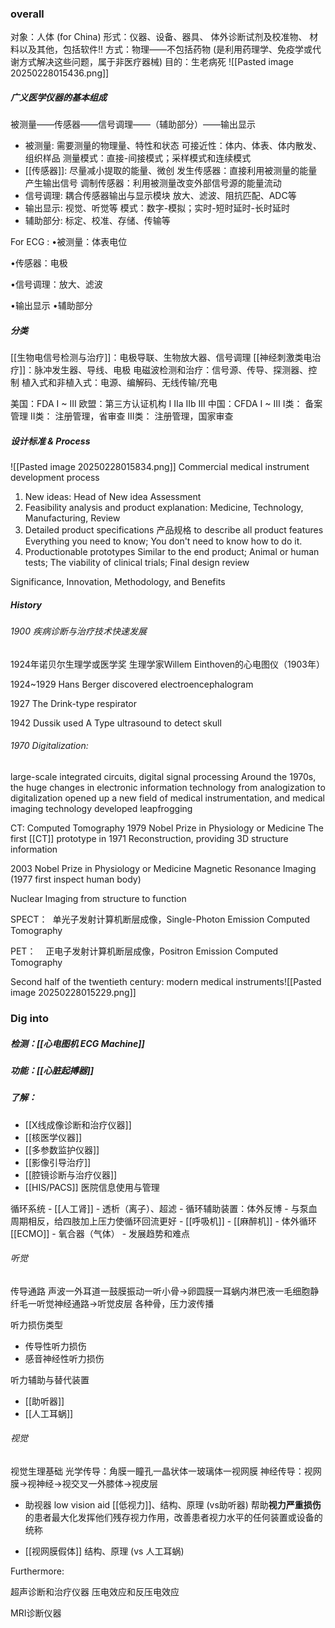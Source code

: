 ### overall
对象：人体 (for China)
形式：仪器、设备、器具、 体外诊断试剂及校准物、 材料以及其他，包括软件!!
方式：物理——不包括药物 (是利用药理学、免疫学或代谢方式解决这些问题，属于非医疗器械)
目的：生老病死
![[Pasted image 20250228015436.png]]
##### 广义医学仪器的基本组成
被测量——传感器——信号调理——（辅助部分）——输出显示

- 被测量: 需要测量的物理量、特性和状态
		可接近性：体内、体表、体内散发、组织样品
		测量模式：直接-间接模式；采样模式和连续模式
- [[传感器]]: 尽量减小提取的能量、微创
		发生传感器：直接利用被测量的能量产生输出信号
		调制传感器：利用被测量改变外部信号源的能量流动
- 信号调理: 耦合传感器输出与显示模块
		放大、滤波、阻抗匹配、ADC等
- 输出显示: 视觉、听觉等
		模式：数字-模拟；实时-短时延时-长时延时
- 辅助部分: 标定、校准、存储、传输等

For ECG :
•被测量：体表电位

•传感器：电极

•信号调理：放大、滤波

•输出显示
•辅助部分

##### 分类
[[生物电信号检测与治疗]]：电极导联、生物放大器、信号调理
[[神经刺激类电治疗]]：脉冲发生器、导线、电极
电磁波检测和治疗：信号源、传导、探测器、控制
植入式和非植入式：电源、编解码、无线传输/充电


美国：FDA  I ~ III
欧盟：第三方认证机构 I IIa IIb III
中国：CFDA  I ~ III
	I类： 备案管理
	II类： 注册管理，省审查
	III类： 注册管理，国家审查

##### 设计标准 & Process
![[Pasted image 20250228015834.png]]
Commercial medical instrument development process
1. New ideas:
	Head of New idea Assessment
2. Feasibility analysis and product explanation:
	Medicine, Technology, Manufacturing, Review
3. Detailed product specifications 产品规格 to describe all product features
	Everything you need to know; You don't need to know how to do it.
4. Productionable prototypes
	Similar to the end product; Animal or human tests; The viability of clinical trials; Final design review

Significance, Innovation, Methodology, and Benefits

##### History

###### 1900 疾病诊断与治疗技术快速发展
1924年诺贝尔生理学或医学奖
	生理学家Willem Einthoven的心电图仪（1903年）

1924~1929 Hans Berger discovered
electroencephalogram

1927 The Drink-type respirator

1942 Dussik used A Type ultrasound to detect skull

###### 1970 Digitalization:
large-scale integrated circuits, digital signal processing
Around the 1970s, the huge changes in electronic information technology from analogization to digitalization opened up a new field of medical instrumentation, and medical imaging technology developed leapfrogging

CT: Computed Tomography
1979 Nobel Prize in Physiology or Medicine
	The first [[CT]] prototype in 1971
	Reconstruction, providing 3D structure information


2003 Nobel Prize in Physiology or Medicine
	Magnetic Resonance Imaging (1977 first inspect human body)

Nuclear Imaging
from structure to function

SPECT：  单光子发射计算机断层成像，Single-Photon Emission Computed Tomography

PET：    正电子发射计算机断层成像，Positron Emission Computed Tomography


Second half of the twentieth century: modern medical instruments![[Pasted image 20250228015229.png]]

### Dig into
##### 检测：[[心电图机 ECG Machine]]
##### 功能：[[心脏起搏器]]




##### 了解：
- [[X线成像诊断和治疗仪器]]
- [[核医学仪器]]
- [[多参数监护仪器]]
- [[影像引导治疗]]
- [[腔镜诊断与治疗仪器]]
- [[HIS/PACS]]  医院信息使用与管理

循环系统
	- [[人工肾]]
		- 透析（离子）、超滤
	- 循环辅助装置：体外反博
		- 与泵血周期相反，给四肢加上压力使循环回流更好
	- [[呼吸机]]
		- [[麻醉机]]
	- 体外循环[[ECMO]]
		- 氧合器（气体）
	- 发展趋势和难点


###### 听觉
传导通路
声波一外耳道一鼓膜振动一听小骨→卵圆膜一耳蜗内淋巴液一毛细胞静纤毛一听觉神经通路→听觉皮层
	各种骨，压力波传播

听力损伤类型
- 传导性听力损伤
- 感音神经性听力损伤

听力辅助与替代装置
- [[助听器]]
- [[人工耳蜗]]

###### 视觉
视觉生理基础
光学传导：角膜一瞳孔一晶状体一玻璃体一视网膜
神经传导：视网膜→视神经→视交叉一外膝体→视皮层


- 助视器 low vision aid
	[[低视力]]、结构、原理 (vs助听器)
	帮助**视力严重损伤**的患者最大化发挥他们残存视力作用，改善患者视力水平的任何装置或设备的统称

- [[视网膜假体]]
	结构、原理  (vs 人工耳蜗)


Furthermore:

超声诊断和治疗仪器
	压电效应和反压电效应

MRI诊断仪器


